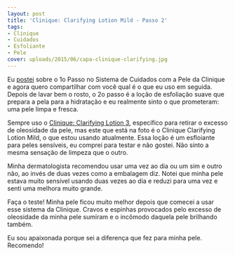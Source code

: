 ```yaml
---
layout: post
title: 'Clinique: Clarifying Lotion Mild - Passo 2'
tags:
- Clinique
- Cuidados
- Esfoliante
- Pele
cover: uploads/2015/06/capa-clinique-clarifying.jpg
---
```


Eu <a href="{{ site.baseUrl }}/clinique-sabonete-liquido-facial-passo-1/">postei</a> sobre o 1o Passo no Sistema de Cuidados com a Pele da Clinique e agora quero compartilhar com você qual é o que eu uso em seguida. Depois de lavar bem o rosto, o 2o passo é a loção de esfoliação suave que prepara a pela para a hidratação e eu realmente sinto o que prometeram: uma pele limpa e fresca.

Sempre uso o <a href="http://www.clinique.com.br/products/spp/index.tmpl?CATEGORY_ID=CAT1573&amp;PRODUCT_ID=PROD15503">Clinique: Clarifying Lotion 3</a>, específico para retirar o excesso de oleosidade da pele, mas este que está na foto é o Clinique Clarifying Lotion Mild, o que estou usando atualmente. Essa loção é um esfloiante para peles sensíveis, eu comprei para testar e não gostei. Não sinto a mesma sensação de limpeza que o outro.

Minha dermatologista recomendou usar uma vez ao dia ou um sim e outro não, ao invés de duas vezes como a embalagem diz. Notei que minha pele estava muito sensível usando duas vezes ao dia e reduzi para uma vez e senti uma melhora muito grande.

Faça o teste! Minha pele ficou muito melhor depois que comecei a usar esse sistema da Clinique. Cravos e espinhas provocados pelo excesso de oleosidade da minha pele sumiram e o incômodo daquela pele brilhando também.

Eu sou apaixonada porque sei a diferença que fez para minha pele. Recomendo!

